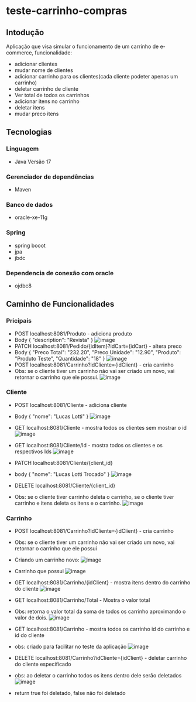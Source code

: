 # teste-carrinho-compras

## Intodução

Aplicação que visa simular o funcionamento de um carrinho de e-commerce, funcionalidade:
- adicionar clientes
- mudar nome de clientes
- adicionar carrinho para os clientes(cada cliente podeter apenas um carrinho) 
- deletar carrinho de cliente
- Ver total de todos os carrinhos
- adicionar itens no carrinho
- deletar itens 
- mudar preco itens

## Tecnologias

### Linguagem 
- Java Versão 17
### Gerenciador de dependências
- Maven
### Banco de dados
- oracle-xe-11g
### Spring
- spring booot
- jpa
- jbdc
### Dependencia de conexão com oracle
- ojdbc8

## Caminho de Funcionalidades

### Pricipais
- POST localhost:8081/Produto - adiciona produto
- Body
{ "description": "Revista" }
![image](https://user-images.githubusercontent.com/44738000/199131322-f86b4df6-12ca-4c54-9de5-ee97fc341bf5.png)
- PATCH localhost:8081/Pedido/{idItem}?idCart={idCart} - altera preco 
- Body {
    "Preco Total": "232.20",
    "Preco Unidade": "12.90",
    "Produto": "Produto Teste",
    "Quantidade": "18"
}
![image](https://user-images.githubusercontent.com/44738000/199131863-54f10efa-1761-4a84-8526-fe97a9048f88.png)
- POST localhost:8081/Carrinho?idCliente={idClient} - cria carrinho
- Obs: se o cliente tiver um carrinho não vai ser criado um novo, vai retornar o carrinho que ele possui.
![image](https://user-images.githubusercontent.com/44738000/199132852-022331f6-b9ff-4696-a648-1df26e97e708.png)

### Cliente
- POST localhost:8081/Cliente - adiciona cliente
- Body
{ "nome": "Lucas Lotti" }
![image](https://user-images.githubusercontent.com/44738000/199133124-5241066e-a741-4059-8934-5b975b576978.png)

- GET localhost:8081/Cliente - mostra todos os clientes sem mostrar o id
![image](https://user-images.githubusercontent.com/44738000/199133236-731ac336-5bd0-4821-b32f-0864876efb4c.png)

- GET localhost:8081/Cliente/Id - mostra todos os clientes e os respectivos Ids
![image](https://user-images.githubusercontent.com/44738000/199133339-1b6c2199-ac2e-4c9e-9908-00fc3f82fc80.png)

- PATCH localhost:8081/Cliente/{client_id}
- body
{ "nome": "Lucas Lotti Trocado" }
![image](https://user-images.githubusercontent.com/44738000/199133538-695f597c-4a6f-401b-9851-a2760a6f8188.png)

- DELETE localhost:8081/Cliente/{client_id}
- Obs: se o cliente tiver carrinho deleta o carrinho, se o cliente tiver carrinho e itens deleta os itens e o carrinho.
![image](https://user-images.githubusercontent.com/44738000/199133664-a29be78b-459d-4ee7-b6c8-2d60833eef32.png)

### Carrinho
- POST localhost:8081/Carrinho?idCliente={idClient} - cria carrinho
- Obs: se o cliente tiver um carrinho não vai ser criado um novo, vai retornar o carrinho que ele possui
- Criando um carrinho novo:
![image](https://user-images.githubusercontent.com/44738000/199134044-560758e8-7106-4588-895f-43b5f6ac97aa.png)
- Carrinho que possui
![image](https://user-images.githubusercontent.com/44738000/199134177-b0151f31-32c2-47fd-8300-0a9fe7decc9b.png)

- GET localhost:8081/Carrinho/{idClient} - mostra itens dentro do carrinho do cliente
![image](https://user-images.githubusercontent.com/44738000/199134472-149077a7-d283-4e9e-8ce8-74448b172a7a.png)

- GET localhost:8081/Carrinho/Total - Mostra o valor total 
- Obs: retorna o valor total da soma de todos os carrinho aproximando o valor de dois.
![image](https://user-images.githubusercontent.com/44738000/199135117-e8318146-d916-4fd4-85a6-e09f5e294ae7.png)

- GET localhost:8081/Carrinho - mostra todos os carrinho id do carrinho e id do cliente
- obs: criado para facilitar no teste da aplicação
![image](https://user-images.githubusercontent.com/44738000/199135597-c9b30f8b-1cd4-4a34-8c3e-6d335a143e2d.png)

- DELETE localhost:8081/Carrinho?idCliente={idClient} - deletar carrinho do cliente especificado
- obs: ao deletar o carrinho todos os itens dentro dele serão deletados
![image](https://user-images.githubusercontent.com/44738000/199135751-df479a9c-3ab3-4851-9307-a0e009fcb8df.png)
- return true foi deletado, false não foi deletado












